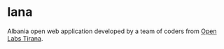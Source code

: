 # lana
Albania open web application developed by a team of coders from [Open Labs Tirana](https://openlabs.cc).
